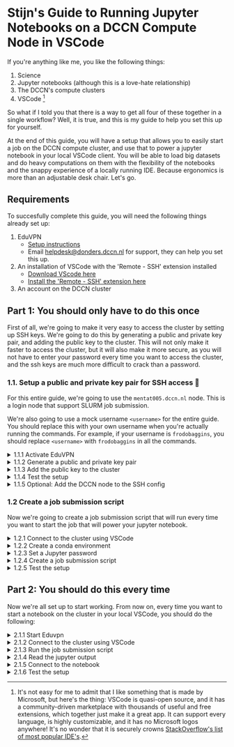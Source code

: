 # Stijn's Guide to Running Jupyter Notebooks on a DCCN Compute Node in VSCode

If you're anything like me, you like the following things:
1. Science
2. Jupyter notebooks (although this is a love-hate relationship)
3. The DCCN's compute clusters
4. VSCode [^1]

So what if I told you that there is a way to get all four of these together in a single workflow? Well, it is true, and this is my guide to help you set this up for yourself.

At the end of this guide, you will have a setup that allows you to easily start a job on the DCCN compute cluster, and use that to power a jupyter notebook in your local VSCode client. You will be able to load big datasets and do heavy computations on them with the flexibility of the notebooks and the snappy experience of a locally running IDE. Because ergonomics is more than an adjustable desk chair. Let's go.

[^1]: It's not easy for me to admit that I like something that is made by Microsoft, but here's the thing: VSCode is quasi-open source, and it has a community-driven marketplace with thousands of useful and free extensions, which together just make it a great app. It can support every language, is highly customizable, and it has no Microsoft logos anywhere! It's no wonder that it is securely crowns [StackOverflow's list of most popular IDE's](https://survey.stackoverflow.co/2024/technology#1-integrated-development-environment).

## Requirements
To succesfully complete this guide, you will need the following things already set up:
1. EduVPN
    - [Setup instructions](https://hpc.dccn.nl/docs/cluster_howto/access-external-eduvpn.html)
     - Email helpdesk@donders.dccn.nl for support, they can help you set this up. 
2. An installation of VSCode with the 'Remote - SSH' extension installed 
    - [Download VScode here](https://code.visualstudio.com/download)
    - [Install the 'Remote - SSH' extension here](https://marketplace.visualstudio.com/items?itemName=ms-vscode-remote.remote-ssh)
3. An account on the DCCN cluster

## Part 1: You should only have to do this once

First of all, we're going to make it very easy to access the cluster by setting up SSH keys. We're going to do this by generating a public and private key pair, and adding the public key to the cluster. This will not only make it faster to access the cluster, but it will also make it more secure, as you will not have to enter your password every time you want to access the cluster, and the ssh keys are much more difficult to crack than a password.

### 1.1. Setup a public and private key pair for SSH access 🔑

For this entire guide, we're going to use the `mentat005.dccn.nl` node. This is a login node that support SLURM job submission. 

We're also going to use a mock username `<username>` for the entire guide. You should replace this with your own username when you're actually running the commands. For example, if your username is `frodobaggins`, you should replace `<username>` with `frodobaggins` in all the commands.

<details>
<summary>1.1.1 Activate EduVPN</summary>

First, you need to activate EduVPN with a 'Radboud Institue' profile or a 'RU Donders Institute Trigon (Full Access)' profile. You can find the setup instructions [here](https://hpc.dccn.nl/docs/cluster_howto/access-external-eduvpn.html).

Test your connection by trying to SSH into the cluster:
```bash
ssh <username>@mentat005.dccn.nl    
```
This will prompt you to enter your password. This is the password you use to log into the cluster. Once you have entered your password, you should be able to access the cluster.

If that works, exit the cluster by running the `exit` command.
</details>

<details>
<summary>1.1.2 Generate a public and private key pair</summary>

Now we're going to generate a public and private key pair. This is a one-time setup, and you should only have to do this once. We're going to use the `ssh-keygen` command to generate a public and private key pair. You can use the following command to generate a public and private key pair:
```bash
ssh-keygen -f ~/.ssh/id_rsa
```
This will generate a public and private key pair in the `~/.ssh` directory. You can decide to encrypt the private key with a passphrase, but this is not necessary for the setup to work. If you want to learn about the implications of not setting up a passphrase, you can read [this](https://security.stackexchange.com/questions/183636/ssh-keygen-what-is-the-passphrase-for). 

After running this command, you should see a message like this:
```bash
Your identification has been saved in /Users/<username>/.ssh/id_rsa
Your public key has been saved in /Users/<username>/.ssh/id_rsa.pub
The key fingerprint is:
SHA256:<fingerprint> <username>@mentat005.dccn.nl (RSA)
```
Remember the path to the public key (the one with the `.pub` extension), as we're going to need it for the next step.
</details>

<details>
<summary>1.1.3 Add the public key to the cluster</summary>

Now we're going to add the public key to the cluster. This will allow you to access the cluster without having to enter your password every time.

We're going to use the `ssh-copy-id` command to add the public key to the cluster. You can use the following command to add the public key to the cluster:
```bash
ssh-copy-id -i ~/.ssh/id_rsa.pub <username>@mentat005.dccn.nl
```
This will add the public key to the cluster.

Running this command will prompt you to enter your password. This is the password you use to log into the cluster. Once you have entered your password, the public key will be added to the cluster.
</details>


<details>
<summary>1.1.4 Test the setup</summary>

Now we're going to test the setup. We're going to try to SSH into the cluster using the private key we just generated. You can use the following command to test the setup. First make sure that you're logged out of the cluster, either by closing the terminal or by running the `exit` command:
```bash
exit
```

Then, you can try to SSH into the cluster again, using the familiar command:
```bash
ssh <username>@mentat005.dccn.nl
```

If it all works as it should, you should no longer have to enter your password when you SSH into the cluster, but instead get access to the cluster directly. Nice!
</details>

<details>
<summary>1.1.5 Optional: Add the DCCN node to the SSH config</summary>

If you want even easier access, you can add the DCCN node to the SSH config. This will allow you to SSH into the cluster by simply running `ssh dccn`. Go to the `~/.ssh/config` file and add the following lines:
```bash
Host dccn
    HostName mentat005.dccn.nl
    User <username>
    IdentityFile ~/.ssh/id_rsa
```
Now you can test your setup by running `ssh dccn`.

</details>

### 1.2 Create a job submission script
Now we're going to create a job submission script that will run every time you want to start the job that will power your jupyter notebook. 

<details>
<summary>1.2.1 Connect to the cluster using VSCode</summary>

Open VSCode, and click on the blue rectangle in the bottom left corner. 

<img src="images/blue_rect.png" alt="Blue rectangle" width="50"/>

This should open a dialog box with several options. Click on the 'connect to host' option. 

<img src="images/connect_to_host.png" alt="Connect to host" width="300"/>

This should open another dialog, prompting you for the host you want to connect to. If you've configured the host in step 1.1.5, you can simply click `dccn` here. 

<img src="images/select_host.png" alt="Select host" width="300"/>

Otherwise, you have to enter `<username>@mentat005.dccn.nl` manually and hit enter. 

This should open a new VScode window, and after some loading, you should have a connection to the cluster. The blue rectangle in the bottom left corner should now say `SSH:dccn` or `SSH: <username>@mentat005.dccn.nl` depending on what you've configured.

<img src="images/connected.png" alt="Connected" width="150"/>

Now in the VSCode window that just opened, click on the 'Open Folder' icon in the left sidebar. 

<img src="images/open_folder.png" alt="Open folder" width="300"/>

This will open a dialog box prompting you for the folder you want to open. The home folder should be pre-filled, but you can go to your project directory from here. This should reload the window, and you should see the contents of your project directory in the left sidebar.  

</details>

<details>
<summary>1.2.2 Create a conda environment</summary>

Now we're going to create a conda environment that will contain all the dependencies for your jupyter notebook. Open the integrated terminal in VSCode by pressing `Ctrl+Shift+P` (or `Cmd+Shift+P` on Mac) and typing `Terminal: Open Integrated Terminal`. You can use the following commands to create the environment:

```bash
module load anaconda3
conda create -n <env_name> python=3.12
conda activate <env_name>
conda install -c conda-forge jupyter
python -m ipykernel install --user --name <env_name> --display-name "Python (<env_name>)"
```
You should replace `<env_name>` with a name for your environment. I recommend using a name that is related to the project you're working on.

We need to set a password for the jupyter notebook. You can do this by running the following command:

```bash
jupyter notebook password
```

You will be prompted to enter a password, and then to confirm it. This will set a password for the jupyter notebook. You will need to remember this password, as you will have to enter it every time you want to start the jupyter notebook.
</details>
<details>

<summary>1.2.3 Set a Jupyter password</summary>

We have to set a password for the jupyter notebook. Activate the conda environment by running the following command:

```bash
source activate <env_name>
```

Then, you can set the password by running the following command:

```bash
jupyter notebook password
```

You will be prompted to enter a password, and then to confirm it. This will set a password for the jupyter notebook. You will need to remember this password, as you will have to enter it every time you want to start the jupyter notebook.
</details>
<details>

<summary>1.2.4 Create a job submission script</summary>

Now open the command palette by pressing `Ctrl+Shift+P` (or `Cmd+Shift+P` on Mac). Type `new file` and hit enter. You'll see a new file appear in the left sidebar, and you should name it `jupyter_<project_name>.sh`, and replace `<project_name>` with the name of your project. Note that this file should be in your projects' source directory.

Now you can start writing the script. The script should be a bash script that will run the jupyter notebook. You can use the following template:

```bash
#!/bin/bash
#SBATCH --job-name=jupyter
#SBATCH --cpus-per-task=4
#SBATCH --mem=16G
#SBATCH --time=04:00:00
#SBATCH --output=<project_dir>/logs/slurm-jupyter-%j.out

module load anaconda3
source activate <env_name>

jupyter notebook --no-browser --ip=0.0.0.0 --port=8888
```
And make the file executable by running the following command:
```bash
chmod +x jupyter_<project_name>.sh
```

Make sure that you replace the `<project_dir>` with the path to your project directory. This is the directory that contains the notebooks you want to run. Also ensure that the `logs` directory exists, as this is where the job output will be written to.

You can adjust the requirements in the file to your needs. The DCCN's instructions on specifying resource requirements can be found [here](https://hpc.dccn.nl/docs/cluster_howto/compute_slurm.html#specifying-resource-requirements). Those instructions are only for direct command line submissions, but the keywords for in the script can be found in the slurm documentation [here](https://slurm.schedmd.com/documentation.html) and more specifically [here](https://slurm.schedmd.com/pdfs/summary.pdf).
</details>


<details>
<summary>1.2.5 Test the setup</summary>

We can test the setup by running the job submission script. Open the integrated terminal in VSCode by pressing `Ctrl+Shift+P` (or `Cmd+Shift+P` on Mac) and typing `Terminal: Open Integrated Terminal`. Then, make sure that your terminal is also in the project folder. Run the script by running the following command:

```bash
sbatch jupyter_<project_name>.sh
```

Then, run the following command to check if your job is running:
```
squeue --me
```

And you should see your job output in the `logs` directory. 

If this all checks out, kill the job by running the following command:
```bash
scancel <job_id>
```
</details>

## Part 2: You should do this every time


Now we're all set up to start working. From now on, every time you want to start a notebook on the cluster in your local VSCode, you should do the following:


<details>
<summary>2.1.1 Start Eduvpn</summary>

Start Eduvpn and connect to the DCCN network.

</details>

<details>
<summary>2.1.2 Connect to the cluster using VSCode</summary>

Open VSCode and connect to the cluster. 

Pro tip: `Ctrl+R` opens a list of recent projects in VSCode. If you've recently opened a project on the cluster, this should also be listed, and clicking it will connect to the remote and open the folder. Super easy!

If not, you can also connect to the cluster manually using the instructions in step 1.2.1.

</details>

<details>
<summary>2.1.3 Run the job submission script</summary>

Now we're going to run the job submission script. Open the integrated terminal in VSCode by pressing `Ctrl+Shift+P` (or `Cmd+Shift+P` on Mac) and typing `Terminal: Open Integrated Terminal`. Move into the directory where you put the job submission script, and run the script:

```bash
sbatch jupyter_<project_name>.sh
```
This will submit the job to the cluster, and you should see the job ID in the terminal:

```
Submitted batch job 0123456789
```
Note down the job ID, as we will use it in the next step.

</details>

<details>
<summary>2.1.4 Read the jupyter output</summary>

In our job submission script, we specified that the output of the job should be written to the `logs` directory. We now need the output of the job to connect to the notebook. You can do this by running the following command:

```bash
cat logs/slurm-jupyter-<job_id>.out
```
Where you should replace `<job_id>` with the job ID you noted down in step 2.1.3.

Note that it may take some time for the job to start and to produce the output. You can use `watch` to check the output of the job:
```bash
watch -n 1 cat logs/slurm-jupyter-<job_id>.out
```
This will update the output of the job every second.
Once it starts, somewhere in the output, you should see something like this:
```bash
[I 2025-06-06 16:59:01.094 ServerApp] Jupyter Server 2.16.0 is running at:
[I 2025-06-06 16:59:01.094 ServerApp] http://dccn-c044.dccn.nl:8888/tree
[I 2025-06-06 16:59:01.094 ServerApp]     http://127.0.0.1:8888/tree
```
Take note of the first URL, as we will use this to connect to the notebook. You can exit the `watch` command by pressing `Ctrl+C`.

</details>

<details>
<summary>2.1.5 Connect to the notebook</summary>

Now we're going to connect to the running notebook server from the notebook that we want to work in. So, open that notebook (in VsCode), and click on the mysterious symbol in the top right corner:

<img src="images/select_interpreter.png" alt="Select interpreter" width="300"/>

Click:
```
Select Another Kernel -> Existing Jupyter Server
```
Then, enter the URL of the notebook server you noted down in step 2.1.4 and hit enter. You will be prompted for your password, so enter it. 

You will be asked for a display name, and you can enter whatever you think is appropriate, but it's fine to just keep the default.

Now you should get the option to select an environment, and you should select the environment that you created in step 1.2.2.
</details>

<details>
<summary>2.1.6 Test the setup</summary>
In the first cell of the notebook, you should be able to run the following code:

```text
!hostname
```
This should print the hostname of the cluster node that the notebook is running on. For example:

```
dccn-c044.dccn.nl
```

Now we find the path to the python executable that is being used. You can do this by running the following code:

```text
!which python
```
This should print the path to the python executable:

```
/path/to/your/env/bin/python
```
 
If this all checks out, you're all set. Have fun working on your notebook!

</details>
